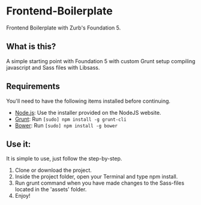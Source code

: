Frontend-Boilerplate
====================

Frontend Boilerplate with Zurb's Foundation 5.

## What is this?
A simple starting point with Foundation 5 with custom Grunt setup compiling javascript and Sass files with Libsass.


## Requirements

You'll need to have the following items installed before continuing.

* [Node.js](http://nodejs.org): Use the installer provided on the NodeJS website.
* [Grunt](http://gruntjs.com/): Run `[sudo] npm install -g grunt-cli`
* [Bower](http://bower.io): Run `[sudo] npm install -g bower`


## Use it:
It is simple to use, just follow the step-by-step.

1. Clone or download the project.
2. Inside the project folder, open your Terminal and type npm install.
3. Run grunt command when you have made changes to the Sass-files located in the 'assets' folder.
4. Enjoy!
